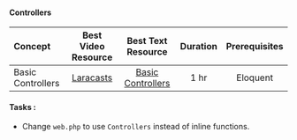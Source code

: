 #### Controllers

Concept | Best Video Resource | Best Text Resource | Duration | Prerequisites
:-- | :--: | :--: | :--: | :--:
Basic Controllers | [Laracasts](https://laracasts.com/series/laravel-from-scratch-2017/episodes/8) | [Basic Controllers](https://laravel.com/docs/5.4/controllers#basic-controllers) | 1 hr | Eloquent

#### Tasks :
- Change `web.php` to use `Controllers` instead of inline functions.
